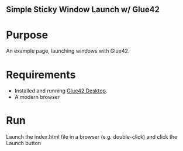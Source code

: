 Simple Sticky Window Launch w/ Glue42
---

# Purpose
An example page, launching windows with Glue42.

# Requirements
- Installed and running [Glue42 Desktop](https://glue42.com/).
- A modern browser

# Run
Launch the index.html file in a browser (e.g. double-click) and click the
Launch button
